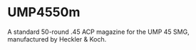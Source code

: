 # UMP4550m
A standard 50-round .45 ACP magazine for the UMP 45 SMG, manufactured by Heckler &amp; Koch.
